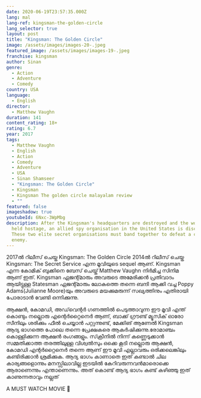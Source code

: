 ```yaml
---
date: 2020-06-19T23:57:35.000Z
lang: mal
lang-ref: kingsman-the-golden-circle
lang_selector: true
layout: post
title: "Kingsman: The Golden Circle"
image: /assets/images/images-20-.jpeg
featured_image: /assets/images/images-19-.jpeg
franchise: kingsman
author: Sinan
genre:
  - Action
  - Adventure
  - Comedy
country: USA
language:
  - English
director:
  - Matthew Vaughn
duration: 141
content_rating: 18+
rating: 6.7
year: 2017
tags:
  - Matthew Vaughn
  - English
  - Action
  - Comedy
  - Adventure
  - USA
  - Sinan Shamseer
  - "Kingsman: The Golden Circle"
  - Kingsman
  - Kingsman The golden circle malayalam review
  - ""
featured: false
imageshadow: true
youtubeId: 6Nxc-3WpMbg
description: After the Kingsman's headquarters are destroyed and the world is
  held hostage, an allied spy organisation in the United States is discovered.
  These two elite secret organisations must band together to defeat a common
  enemy.
---
```

2017ൽ റിലീസ് ചെയ്ത Kingsman: The Golden Circle 2014ൽ റിലീസ് ചെയ്ത Kingsman: The Secret Service എന്ന മൂവിയുടെ sequel ആണ്. Kingsman എന്ന കോമിക് ബുക്കിനെ ബേസ് ചെയ്ത് Matthew Vaughn നിർമിച്ച സിനിമ ആണ് ഇത്. 
Kingsman ഏജന്റ്മാരും അവരുടെ അമേരിക്കൻ  പ്രതിവാദം ആയിട്ടുള്ള Statesman ഏജന്റ്മാരും ലോകത്തെ തന്നെ ബന്ദി ആക്കി വച്ച Poppy Adams(Julianne Moore)യും അവരുടെ മയക്കുമരുന്ന് സഖ്യത്തിനും എതിരായി പോരാടാൻ വേണ്ടി ഒന്നിക്കുന്നു. 

ആക്ഷൻ, കോമഡി, അഡ്‌വെന്റർ ഗണത്തിൽ പെടുത്താവുന്ന ഈ മൂവി എന്ത് കൊണ്ടും നല്ലൊരു എന്റെർറ്റൈനെർ ആണ്, ബാക്ക് ഗ്രൗണ്ട് മ്യൂസിക് ഓരോ സീനിലും ശരിക്കും ഫീൽ ചെയ്യാൻ പറ്റുന്നുണ്ട്, മേക്കിങ് ആണേൽ Kingsman ആദ്യ ഭാഗത്തെ പോലെ തന്നെ പ്രേക്ഷകരെ ആകർഷിക്കുന്നു.രോമാഞ്ചം കൊള്ളിക്കുന്ന ആക്ഷൻ രംഗങ്ങളും. സ്‌ക്രീനിൽ നിന്ന് കണ്ണെടുക്കാൻ സമ്മതിക്കാത്ത തരത്തിലുള്ള വിശ്വൽസും ഒക്കെ കൂടി നല്ലൊരു ആക്ഷൻ, കോമഡി എന്റർറ്റൈനെർ തന്നെ ആണ് ഈ മൂവി എല്ലാവരും ഒരിക്കലെങ്കിലും കണ്ടിരിക്കാൻ ശ്രമിക്കുക. ആദ്യ ഭാഗം കാണാതെ ഇത് കണ്ടാൽ ചില കാര്യങ്ങളൊന്നും മനസ്സിലാവില്ല ഇടയിൽ കേറിവരുന്നവൻമാരൊക്കെ  ആരാണെന്നും എന്താണെന്നും. 
അത് കൊണ്ട് ആദ്യ ഭാഗം കണ്ട് കഴിഞ്ഞു ഇത് കാണുന്നതാവും നല്ലത് 

A MUST WATCH MOVIE 💞